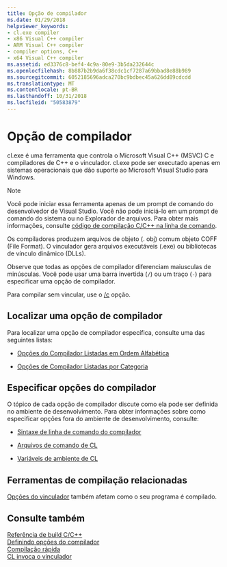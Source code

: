```yaml
---
title: Opção de compilador
ms.date: 01/29/2018
helpviewer_keywords:
- cl.exe compiler
- x86 Visual C++ compiler
- ARM Visual C++ compiler
- compiler options, C++
- x64 Visual C++ compiler
ms.assetid: ed3376c8-bef4-4c9a-80e9-3b5da232644c
ms.openlocfilehash: 8b887b2b9da6f38cdc1cf7287a69bbad8e88b989
ms.sourcegitcommit: 6052185696adca270bc9bdbec45a626dd89cdcdd
ms.translationtype: MT
ms.contentlocale: pt-BR
ms.lasthandoff: 10/31/2018
ms.locfileid: "50583879"
---
```

# <a name="compiler-options"></a>Opção de compilador

cl.exe é uma ferramenta que controla o Microsoft Visual C++ (MSVC) C e compiladores de C++ e o vinculador. cl.exe pode ser executado apenas em sistemas operacionais que dão suporte ao Microsoft Visual Studio para Windows.

> [!NOTE]
> Você pode iniciar essa ferramenta apenas de um prompt de comando do desenvolvedor de Visual Studio. Você não pode iniciá-lo em um prompt de comando do sistema ou no Explorador de arquivos. Para obter mais informações, consulte [código de compilação C/C++ na linha de comando](../building-on-the-command-line.md).

Os compiladores produzem arquivos de objeto (. obj) comum objeto COFF (File Format). O vinculador gera arquivos executáveis (.exe) ou bibliotecas de vínculo dinâmico (DLLs).

Observe que todas as opções de compilador diferenciam maiusculas de minúsculas. Você pode usar uma barra invertida (`/`) ou um traço (`-`) para especificar uma opção de compilador.

Para compilar sem vincular, use o [/c](../../build/reference/c-compile-without-linking.md) opção.

## <a name="find-a-compiler-option"></a>Localizar uma opção de compilador

Para localizar uma opção de compilador específica, consulte uma das seguintes listas:

- [Opções do Compilador Listadas em Ordem Alfabética](../../build/reference/compiler-options-listed-alphabetically.md)

- [Opções de Compilador Listadas por Categoria](../../build/reference/compiler-options-listed-by-category.md)

## <a name="specify-compiler-options"></a>Especificar opções do compilador

O tópico de cada opção de compilador discute como ela pode ser definida no ambiente de desenvolvimento. Para obter informações sobre como especificar opções fora do ambiente de desenvolvimento, consulte:

- [Sintaxe de linha de comando do compilador](../../build/reference/compiler-command-line-syntax.md)

- [Arquivos de comando de CL](../../build/reference/cl-command-files.md)

- [Variáveis de ambiente de CL](../../build/reference/cl-environment-variables.md)

## <a name="related-build-tools"></a>Ferramentas de compilação relacionadas

[Opções do vinculador](../../build/reference/linker-options.md) também afetam como o seu programa é compilado.

## <a name="see-also"></a>Consulte também

[Referência de build C/C++](../../build/reference/c-cpp-building-reference.md)<br/>
[Definindo opções do compilador](../../build/reference/setting-compiler-options.md)<br/>
[Compilação rápida](../../build/reference/fast-compilation.md)<br/>
[CL invoca o vinculador](../../build/reference/cl-invokes-the-linker.md)
